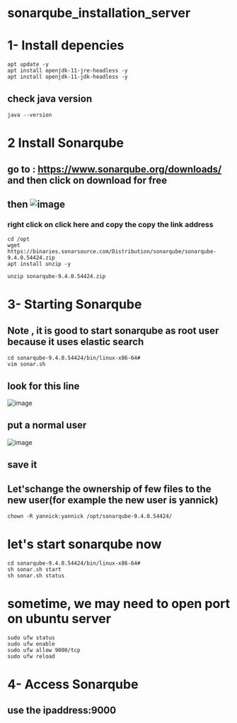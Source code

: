 # sonarqube_installation_server
# 1- Install depencies
```
apt update -y
apt install openjdk-11-jre-headless -y
apt install openjdk-11-jdk-headless -y
```
## check java version
```
java --version
```
# 2 Install Sonarqube
## go to : https://www.sonarqube.org/downloads/ and then click on download for free
## then ![image](https://user-images.githubusercontent.com/85393914/169076597-f7e6fe5a-d3a8-41c4-b1f6-ba7a76e8f818.png)
### right click on click here and copy the copy the link address

```
cd /opt
wget https://binaries.sonarsource.com/Distribution/sonarqube/sonarqube-9.4.0.54424.zip
apt install unzip -y
```
```
unzip sonarqube-9.4.0.54424.zip
```
# 3- Starting Sonarqube
## Note , it is good to start sonarqube as root user because it uses elastic search
```
cd sonarqube-9.4.0.54424/bin/linux-x86-64#
vim sonar.sh
```
## look for this line
  ![image](https://user-images.githubusercontent.com/85393914/169082168-b1a292ae-a73b-4863-89f5-3bf372f51037.png)

## put a normal user
![image](https://user-images.githubusercontent.com/85393914/169082483-d29af5cd-6f81-4576-aa14-6eef98adaaf4.png)
## save it
## Let'schange the ownership of few files  to the new user(for example the new user is yannick)
```
chown -R yannick:yannick /opt/sonarqube-9.4.0.54424/
```
# let's start sonarqube now
```
cd sonarqube-9.4.0.54424/bin/linux-x86-64#
sh sonar.sh start
sh sonar.sh status
```
# sometime, we may need to open port on ubuntu server
```
sudo ufw status
sudo ufw enable
sudo ufw allow 9000/tcp
sudo ufw reload
```
# 4- Access Sonarqube 
## use the ipaddress:9000
